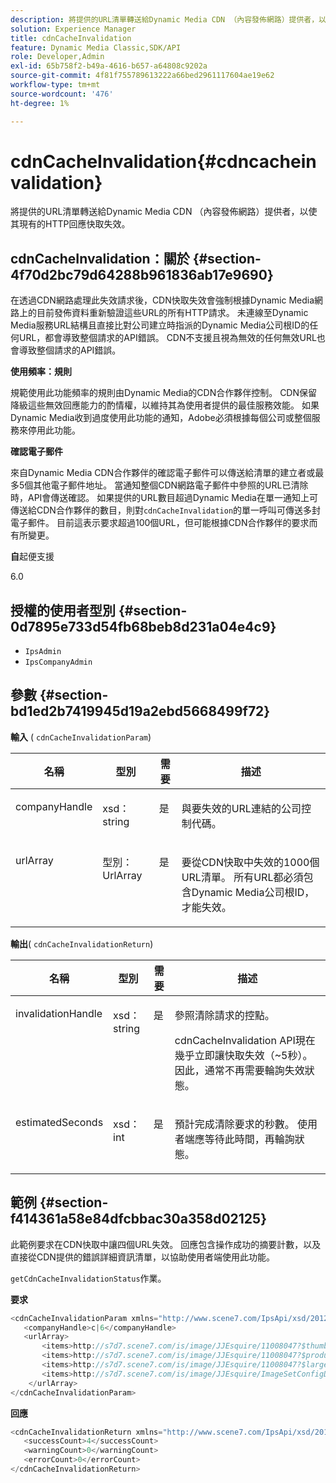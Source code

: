```yaml
---
description: 將提供的URL清單轉送給Dynamic Media CDN （內容發佈網路）提供者，以使其現有的HTTP回應快取失效。
solution: Experience Manager
title: cdnCacheInvalidation
feature: Dynamic Media Classic,SDK/API
role: Developer,Admin
exl-id: 65b758f2-b49a-4616-b657-a64808c9202a
source-git-commit: 4f81f755789613222a66bed2961117604ae19e62
workflow-type: tm+mt
source-wordcount: '476'
ht-degree: 1%

---
```


# cdnCacheInvalidation{#cdncacheinvalidation}

將提供的URL清單轉送給Dynamic Media CDN （內容發佈網路）提供者，以使其現有的HTTP回應快取失效。

## cdnCacheInvalidation：關於 {#section-4f70d2bc79d64288b961836ab17e9690}

在透過CDN網路處理此失效請求後，CDN快取失效會強制根據Dynamic Media網路上的目前發佈資料重新驗證這些URL的所有HTTP請求。 未連線至Dynamic Media服務URL結構且直接比對公司建立時指派的Dynamic Media公司根ID的任何URL，都會導致整個請求的API錯誤。 CDN不支援且視為無效的任何無效URL也會導致整個請求的API錯誤。

**使用頻率：規則**

規範使用此功能頻率的規則由Dynamic Media的CDN合作夥伴控制。 CDN保留降級這些無效回應能力的酌情權，以維持其為使用者提供的最佳服務效能。 如果Dynamic Media收到過度使用此功能的通知，Adobe必須根據每個公司或整個服務來停用此功能。

**確認電子郵件**

來自Dynamic Media CDN合作夥伴的確認電子郵件可以傳送給清單的建立者或最多5個其他電子郵件地址。 當通知整個CDN網路電子郵件中參照的URL已清除時，API會傳送確認。 如果提供的URL數目超過Dynamic Media在單一通知上可傳送給CDN合作夥伴的數目，則對`cdnCacheInvalidation`的單一呼叫可傳送多封電子郵件。 目前這表示要求超過100個URL，但可能根據CDN合作夥伴的要求而有所變更。

**自**&#x200B;起便支援

6.0

## 授權的使用者型別 {#section-0d7895e733d54fb68beb8d231a04e4c9}

* `IpsAdmin`
* `IpsCompanyAdmin`

## 參數 {#section-bd1ed2b7419945d19a2ebd5668499f72}

**輸入** ( `cdnCacheInvalidationParam`)

<table id="table_EDD1875264C846BE951869D528A90D73"> 
 <thead> 
  <tr> 
   <th class="entry"> <b>名稱</b> </th> 
   <th class="entry"> <b>型別</b> </th> 
   <th class="entry"> 需要<b></b> </th> 
   <th class="entry"> <b>描述</b> </th> 
  </tr> 
 </thead>
 <tbody> 
  <tr valign="top"> 
   <td> <p> <span class="codeph"> <span class="varname"> companyHandle</span> </span> </p> </td> 
   <td> <p> <span class="codeph"> xsd：string</span> </p> </td> 
   <td> <p> 是 </p> </td> 
   <td> <p> 與要失效的URL連結的公司控制代碼。 </p> </td> 
  </tr> 
  <tr valign="top"> 
   <td> <p> <span class="codeph"> <span class="varname"> urlArray</span> </span> </p> </td> 
   <td> <p> <span class="codeph">型別：UrlArray</span> </p> </td> 
   <td> <p> 是 </p> </td> 
   <td> <p> 要從CDN快取中失效的1000個URL清單。 所有URL都必須包含Dynamic Media公司根ID，才能失效。 </p> </td> 
  </tr> 
 </tbody> 
</table>

**輸出**( `cdnCacheInvalidationReturn`)

<table id="table_1D947C1BF8864820AD7BA0CDC0F076F9"> 
 <thead> 
  <tr> 
   <th class="entry"> <b>名稱</b> </th> 
   <th class="entry"> <b>型別</b> </th> 
   <th class="entry"> 需要<b></b> </th> 
   <th class="entry"> <b>描述</b> </th> 
  </tr> 
 </thead>
 <tbody> 
  <tr valign="top"> 
   <td colname="col1"> <p><span class="codeph"><span class="varname"> invalidationHandle</span></span> </p> </td> 
   <td colname="col2"> <p><span class="codeph"> xsd：string</span> </p> </td> 
   <td colname="col3"> <p>是 </p> </td> 
   <td colname="col4"> <p>參照清除請求的控點。 </p> <p><span class="codeph"> cdnCacheInvalidation</span> API現在幾乎立即讓快取失效（~5秒）。 因此，通常不再需要輪詢失效狀態。 </p> 
    <!--<p>The next three paragraphs were added as per CQDOC-13840 With the migration from Akamai v2 API's to fast purge, purging time is now approximately 5 seconds. You are no longer required to poll on the purge URL to find out the status of the purge request.</p>--> 
    <!--<p>The cache invalidation handle used to contained the company ID, the user account type used (small or large), and the purge url. With the release of 2019R1, <codeph>invalidationHandle</codeph> now contains just the company ID and the purge ID. </p>--> 
    <!--<p>Prior to 2019R1, two different Akamai users were being used for each geography (for example, <codeph>cdninvalidatesmallemea</codeph> and <codeph>cdninvalidatelargeemea</codeph>) to invalidate requests, depending on the number of URLs in each request. This functionality was done so that a small request was not blocked because of a large request. Now, with fast purge in 2019R1, the purge is nearly instantaneous, two users are no longer needed, and only one account is used. </p>--> </td> 
  </tr> 
  <tr valign="top"> 
   <td colname="col1"> <p><span class="codeph"><span class="varname"> estimatedSeconds</span></span> </p> </td> 
   <td colname="col2"> <p><span class="codeph"> xsd：int</span> </p> </td> 
   <td colname="col3"> <p>是 </p> </td> 
   <td colname="col4"> <p>預計完成清除要求的秒數。 使用者端應等待此時間，再輪詢狀態。 </p> </td> 
  </tr> 
 </tbody> 
</table>

## 範例 {#section-f414361a58e84dfcbbac30a358d02125}

此範例要求在CDN快取中讓四個URL失效。 回應包含操作成功的摘要計數，以及直接從CDN提供的錯誤詳細資訊清單，以協助使用者端使用此功能。

`getCdnCacheInvalidationStatus`作業。

**要求**

```java
<cdnCacheInvalidationParam xmlns="http://www.scene7.com/IpsApi/xsd/2012-02-14">
   <companyHandle>c|6</companyHandle>
   <urlArray>
       <items>http://s7d7.scene7.com/is/image/JJEsquire/11008047?$thumbnail$</items>
       <items>http://s7d7.scene7.com/is/image/JJEsquire/11008047?$product$</items>
       <items>http://s7d7.scene7.com/is/image/JJEsquire/11008047?$large$</items>
       <items>http://s7d7.scene7.com/is/image/JJEsquire/ImageSetConfigDefaults?req=userdata</items>
    </urlArray>
</cdnCacheInvalidationParam>
```

**回應**

```java
<cdnCacheInvalidationReturn xmlns="http://www.scene7.com/IpsApi/xsd/2012-02-14">
   <successCount>4</successCount>
   <warningCount>0</warningCount>
   <errorCount>0</errorCount>
</cdnCacheInvalidationReturn>
```

